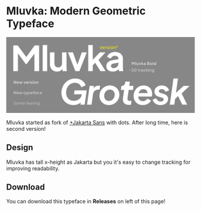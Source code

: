# Mluvka: Modern Geometric Typeface
![screen](/readme/mainbanner.png)

Mluvka started as fork of [+Jakarta Sans](https://tokotype.github.io/plusjakarta-sans/) with dots. After long time, here is second version!

## Design
Mluvka has tall x-height as Jakarta but you it's easy to change tracking for improving readability.

## Download
You can download this typeface in **Releases** on left of this page!
